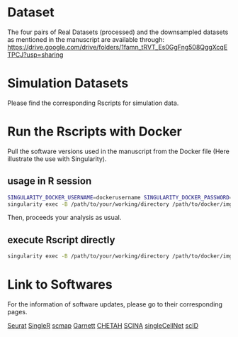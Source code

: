 # Dataset
The four pairs of Real Datasets (processed) and the downsampled datasets as mentioned in the manuscript are available through: https://drive.google.com/drive/folders/1famn_tRVT_Es0GgFng508QggXcqETPCJ?usp=sharing
# Simulation Datasets
Please find the corresponding Rscripts for simulation data.
# Run the Rscripts with Docker
Pull the software versions used in the manuscript from the Docker file (Here illustrate the use with Singularity).
## usage in R session
```bash
SINGULARITY_DOCKER_USERNAME=dockerusername SINGULARITY_DOCKER_PASSWORD=dockerpassword singularity pull docker://qhhuang/benchmark_celltype_r_packages:versioncontrol
singularity exec -B /path/to/your/working/directory /path/to/docker/img/benchmark_celltype_r_packages-versioncontrol.simg R
```
Then, proceeds your analysis as usual.

## execute Rscript directly
```bash
singularity exec -B /path/to/your/working/directory /path/to/docker/img/benchmark_celltype_r_packages-versioncontrol.simg Rscript /path/to/your/Rscript/sample.R
```

# Link to Softwares
For the information of software updates, please go to their corresponding pages.

[Seurat](https://satijalab.org/seurat/)
[SingleR](https://github.com/dviraran/SingleR)
[scmap](https://bioconductor.org/packages/release/bioc/html/scmap.html)
[Garnett](https://cole-trapnell-lab.github.io/garnett/docs/)
[CHETAH](https://github.com/jdekanter/CHETAH)
[SCINA](https://github.com/jcao89757/SCINA)
[singleCellNet](https://github.com/pcahan1/singleCellNet)
[scID](https://github.com/BatadaLab/scID)
